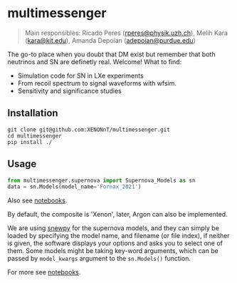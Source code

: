 
# multimessenger

> Main responsibles: Ricado Peres (rperes@physik.uzh.ch), Melih Kara (kara@kit.edu), Amanda Depoian (adepoian@purdue.edu)

The go-to place when you doubt that DM exist but remember that both neutrinos and SN are definetly real. Welcome!
What to find:
  - Simulation code for SN in LXe experiments
  - From recoil spectrum to signal waveforms with wfsim.
  - Sensitivity and significance studies

## Installation 

```
git clone git@github.com:XENONnT/multimessenger.git
cd multimessenger 
pip install ./
```

## Usage 
```python
from multimessenger.supernova import Supernova_Models as sn
data = sn.Models(model_name='Fornax_2021')
```
Also see [notebooks](./notebooks).

By default, the composite is 'Xenon', later, Argon can also be implemented.

We are using [snewpy](https://github.com/SNEWS2/snewpy) for the supernova models, and 
they can simply be loaded by specifying the model name, and filename (or file index), if neither is given, the software 
displays your options and asks you to select one of them. Some models might be taking key-word arguments, which can be passed
by `model_kwargs` argument to the `sn.Models()` function.


For more see [notebooks](./notebooks).
